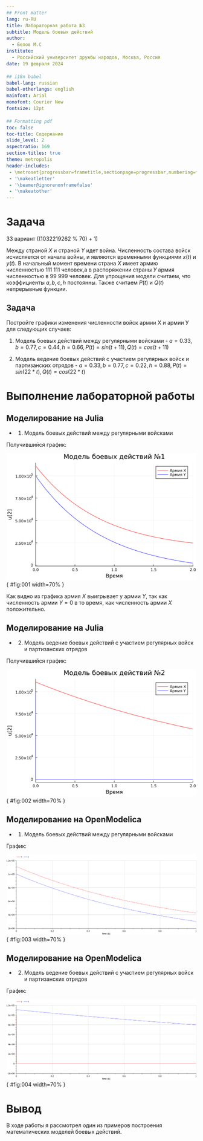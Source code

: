 ```yaml
---
## Front matter
lang: ru-RU
title: Лабораторная работа №3
subtitle: Модель боевых действий
author:
  - Белов М.С
institute:
  - Российский университет дружбы народов, Москва, Россия
date: 19 февраля 2024

## i18n babel
babel-lang: russian
babel-otherlangs: english
mainfont: Arial
monofont: Courier New
fontsize: 12pt

## Formatting pdf
toc: false
toc-title: Содержание
slide_level: 2
aspectratio: 169
section-titles: true
theme: metropolis
header-includes:
 - \metroset{progressbar=frametitle,sectionpage=progressbar,numbering=fraction}
 - '\makeatletter'
 - '\beamer@ignorenonframefalse'
 - '\makeatother'
---
```


# Задача

33 вариант ((1032219262 % 70) + 1)

Между страной $X$ и страной $Y$ идет война. Численность состава войск
исчисляется от начала войны, и являются временными функциями $x(t)$
и $y(t)$. В начальный момент времени страна $Х$ имеет армию численностью 111 111 человек,а в распоряжении страны $У$ армия численностью в 99 999 человек. Для упрощения модели считаем, что коэффициенты $a, b, c, h$
постоянны. Также считаем $P(t)$ и $Q(t)$ непрерывные функции.

## Задача

Постройте графики изменения численности войск армии Х и армии У для
следующих случаев:

1. Модель боевых действий между регулярными войсками - 
$a = 0.33,
b = 0.77,
c = 0.44,
h = 0.66,
P(t) = sin(t+11),
Q(t) = cos(t+11)$

2. Модель ведение боевых действий с участием регулярных войск и
партизанских отрядов - 
$a = 0.33,
b = 0.77,
c = 0.22,
h = 0.88,
P(t) = sin(22*t),
Q(t) = cos(22*t)$

# Выполнение лабораторной работы

## Моделирование на Julia

- 1. Модель боевых действий между регулярными войсками

Получившийся график:

![Первый случай (julia)](image/lab3_1.png){ #fig:001 width=70% }

Как видно из графика армия $X$ выигрывает у армии $Y$, так как численность армии $Y=0$ в то время, как численность армии $X$ положительно.

## Моделирование на Julia

- 2. Модель ведение боевых действий с участием регулярных войск и
партизанских отрядов

Получившийся график:

![Второй случай (julia)](image/lab3_2.png){ #fig:002 width=70% }

## Моделирование на OpenModelica
- 1. Модель боевых действий между регулярными войсками

График:

![Первый случай (OpenModelica)](image/lab3_1_mo.png){ #fig:003 width=70% }

## Моделирование на OpenModelica

- 2. Модель ведение боевых действий с участием регулярных войск и
партизанских отрядов

График:

![Второй случай (OpenModelica)](image/lab3_2_mo.png){ #fig:004 width=70% }


# Вывод

В ходе работы я рассмотрел один из примеров построения математических моделей боевых действий.
